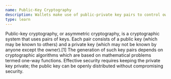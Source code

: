 ```yaml
---
name: Public-Key Cryptography 
description: Wallets make use of public-private key pairs to control ownership of your wallet and funds.
type: learn
---
```


Public-key cryptography, or asymmetric cryptography, is a cryptographic system that uses pairs of keys. Each pair consists of a public key (which may be known to others) and a private key (which may not be known by anyone except the owner).[1] The generation of such key pairs depends on cryptographic algorithms which are based on mathematical problems termed one-way functions. Effective security requires keeping the private key private; the public key can be openly distributed without compromising security.